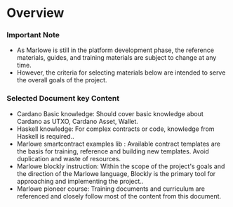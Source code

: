 # Overview

### **Important Note**

* As Marlowe is still in the platform development phase, the reference materials, guides, and training materials are subject to change at any time.&#x20;
* However, the criteria for selecting materials below are intended to serve the overall goals of the project.

### **Selected Document key Content**

* Cardano Basic knowledge: Should cover basic knowledge about Cardano as UTXO, Cardano Asset, Wallet.
* Haskell knowledge: For complex contracts or code, knowledge from Haskell is required..
* Marlowe smartcontract examples lib : Available contract templates are the basis for training, reference and building new templates. Avoid duplication and waste of resources.
* Marlowe blockly instruction: Within the scope of the project's goals and the direction of the Marlowe language, Blockly is the primary tool for approaching and implementing the project..
* Marlowe pioneer course: Training documents and curriculum are referenced and closely follow most of the content from this document.



